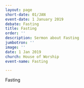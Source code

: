 ```yaml
---
layout: page
short-date: 01/JAN
event-date: 1 January 2019
debate: Fasting
title: Fasting
order: ''
description: Sermon about Fasting
jumbotron: ''
image: ''
date: 1 Jan 2019
church: House of Worship
event-name: Fasting

---
```

Fasting